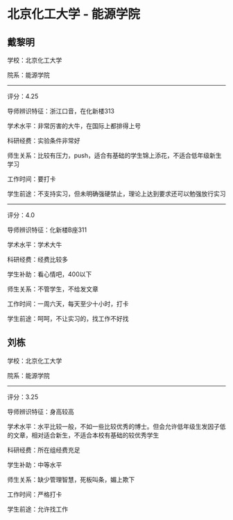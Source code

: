 # 北京化工大学 - 能源学院

## 戴黎明

学校：北京化工大学

院系：能源学院

* * *

评分：4.25

导师辨识特征：浙江口音，在化新楼313

学术水平：非常厉害的大牛，在国际上都排得上号

科研经费：实验条件非常好

师生关系：比较有压力，push，适合有基础的学生锦上添花，不适合低年级新生学习

工作时间：要打卡

学生前途：不支持实习，但未明确强硬禁止，理论上达到要求还可以勉强放行实习

* * *

评分：4.0

导师辨识特征：化新楼B座311

学术水平：学术大牛

科研经费：经费比较多

学生补助：看心情吧，400以下

师生关系：不管学生，不给发文章

工作时间：一周六天，每天至少十小时，打卡

学生前途：呵呵，不让实习的，找工作不好找

## 刘栋

学校：北京化工大学

院系：能源学院

* * *

评分：3.25

导师辨识特征：身高较高

学术水平：水平比较一般，不如一些比较优秀的博士。但会允许低年级生发因子低的文章，相对适合新生，不适合本校有基础的较优秀学生

科研经费：所在组经费充足

学生补助：中等水平

师生关系：缺少管理智慧，死板叫条，媚上欺下

工作时间：严格打卡

学生前途：允许找工作